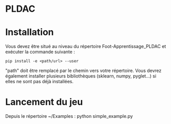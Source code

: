 # PLDAC


Installation
============

Vous devez être situé au niveau du répertoire Foot-Apprentissage_PLDAC et exécuter la commande suivante :
```
pip install -e <path/url> --user 
```
"path" doit être remplacé par le chemin vers votre répertoire. Vous devrez également installer plusieurs bibliothèques (sklearn, numpy, pyglet...) si elles ne sont pas déjà installées.


Lancement du jeu
============

Depuis le répertoire ~/Examples : python simple_example.py
